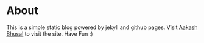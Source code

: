 # About

This is a simple static blog powered by jekyll and github pages. Visit [Aakash Bhusal](https://aakashbhusal7.github.io) to visit the site. Have Fun :)
